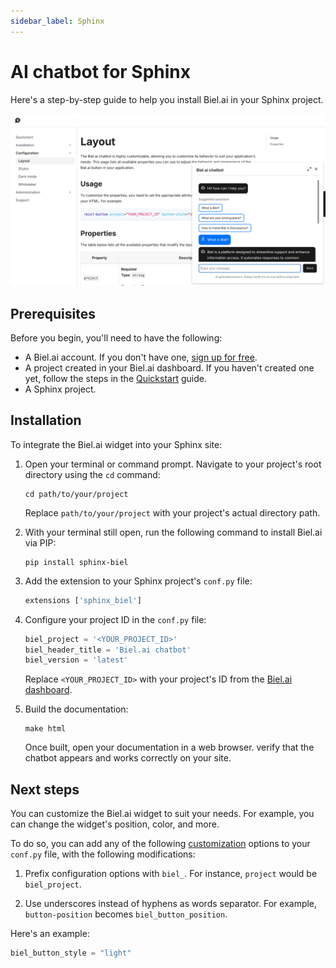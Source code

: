 ```yaml
---
sidebar_label: Sphinx
---
```


# AI chatbot for Sphinx

Here's a step-by-step guide to help you install Biel.ai in your Sphinx project.

![Chatbot wiget for docs](./images/biel-widget-docs.png)

## Prerequisites

Before you begin, you'll need to have the following:

- A Biel.ai account. If you don't have one, [sign up for free](https://app.biel.ai/accounts/signup/).
- A project created in your Biel.ai dashboard. If you haven't created one yet, follow the steps in the [Quickstart](../quickstart.md#2-create-a-project) guide.
- A Sphinx project.

## Installation

To integrate the Biel.ai widget into your Sphinx site:

1. Open your terminal or command prompt. Navigate to your project's root directory using the `cd` command:

    ```console
    cd path/to/your/project
    ```
    
    Replace `path/to/your/project` with your project's actual directory path.

2. With your terminal still open, run the following command to install Biel.ai via PIP:

    ```console
    pip install sphinx-biel
    ```

2. Add the extension to your Sphinx project's `conf.py` file:

    ```python
    extensions ['sphinx_biel']
    ```
3. Configure your project ID in the `conf.py` file:

    ```python
    biel_project = '<YOUR_PROJECT_ID>'
    biel_header_title = 'Biel.ai chatbot'
    biel_version = 'latest'
    ```

    Replace `<YOUR_PROJECT_ID>` with your project's ID from the [Biel.ai dashboard](../quickstart.md#2-create-a-project).

4. Build the documentation:

    ```console
    make html
    ```

    Once built, open your documentation in a web browser. verify that the chatbot  appears and works correctly on your site.

## Next steps

You can customize the Biel.ai widget to suit your needs. For example, you can change the widget's position, color, and more.

To do so, you can add any of the following [customization](../customization/layout.mdx)  options to your `conf.py` file, with the following modifications:

1. Prefix configuration options with `biel_`. For instance, `project` would be `biel_project`.

2. Use underscores instead of hyphens as words separator. For example, `button-position` becomes `biel_button_position`.

Here's an example:

```python
biel_button_style = "light"
```
